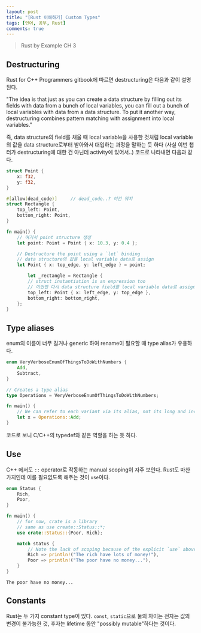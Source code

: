 ```yaml
---
layout: post
title: "[Rust 이해하기] Custom Types"
tags: [언어, 공부, Rust]
comments: true
---
```


> Rust by Example CH 3  

## Destructuring  
Rust for C++ Programmers gitbook에 따르면 destructuring은 다음과 같이 설명된다.  

"The idea is that just as you can create a data structure by filling out its fields with data from a bunch of local variables, you can fill out a bunch of local variables with data from a data structure. To put it another way, destructuring combines pattern matching with assignment into local variables."  

즉, data structure의 field를 채울 때 local variable을 사용한 것처럼 local variable의 값을 data structure로부터 받아와서 대입하는 과정을 말하는 듯 하다 (사실 이번 챕터가 destructuring에 대한 건 아닌데 activity에 있어서..) 코드로 나타내면 다음과 같다.  
~~~rust
struct Point {
    x: f32,
    y: f32,
}

#[allow(dead_code)]     // dead_code..? 이건 뭐지
struct Rectangle {
    top_left: Point,
    bottom_right: Point,
}

fn main() {
    // 여기서 point structure 생성
    let point: Point = Point { x: 10.3, y: 0.4 };

    // Destructure the point using a `let` binding
    // data structure의 값을 local variable data로 assign
    let Point { x: top_edge, y: left_edge } = point;

        let _rectangle = Rectangle {
        // struct instantiation is an expression too
        // 이번엔 다시 data structure field를 local variable data로 assign
        top_left: Point { x: left_edge, y: top_edge },
        bottom_right: bottom_right,
    };
}
~~~

## Type aliases  
enum의 이름이 너무 길거나 generic 하여 rename이 필요할 때 type alias가 유용하다.  
~~~rust
enum VeryVerboseEnumOfThingsToDoWithNumbers {
    Add,
    Subtract,
}

// Creates a type alias
type Operations = VeryVerboseEnumOfThingsToDoWithNumbers;

fn main() {
    // We can refer to each variant via its alias, not its long and inconvenient name.
    let x = Operations::Add;
}
~~~
코드로 보니 C/C++의 typedef와 같은 역할을 하는 듯 하다.  

## Use  
C++ 에서도 `::` operator로 작동하는 manual scoping이 자주 보인다. Rust도 마찬가지인데 이를 필요없도록 해주는 것이 `use`이다.  
~~~rust
enum Status {
    Rich,
    Poor,
}

fn main() {
    // for now, crate is a library
    // same as use create::Status::*;
    use crate::Status::{Poor, Rich};

    match status {
        // Note the lack of scoping because of the explicit `use` above.
        Rich => println!("The rich have lots of money!"),
        Poor => println!("The poor have no money..."),
    }
}
~~~
~~~
The poor have no money...
~~~

## Constants  
Rust는 두 가지 constant type이 있다. `const`, `static`으로 둘의 차이는 전자는 값의 변경이 불가능한 것, 후자는 lifetime 동안 "possibly mutable"하다는 것이다.